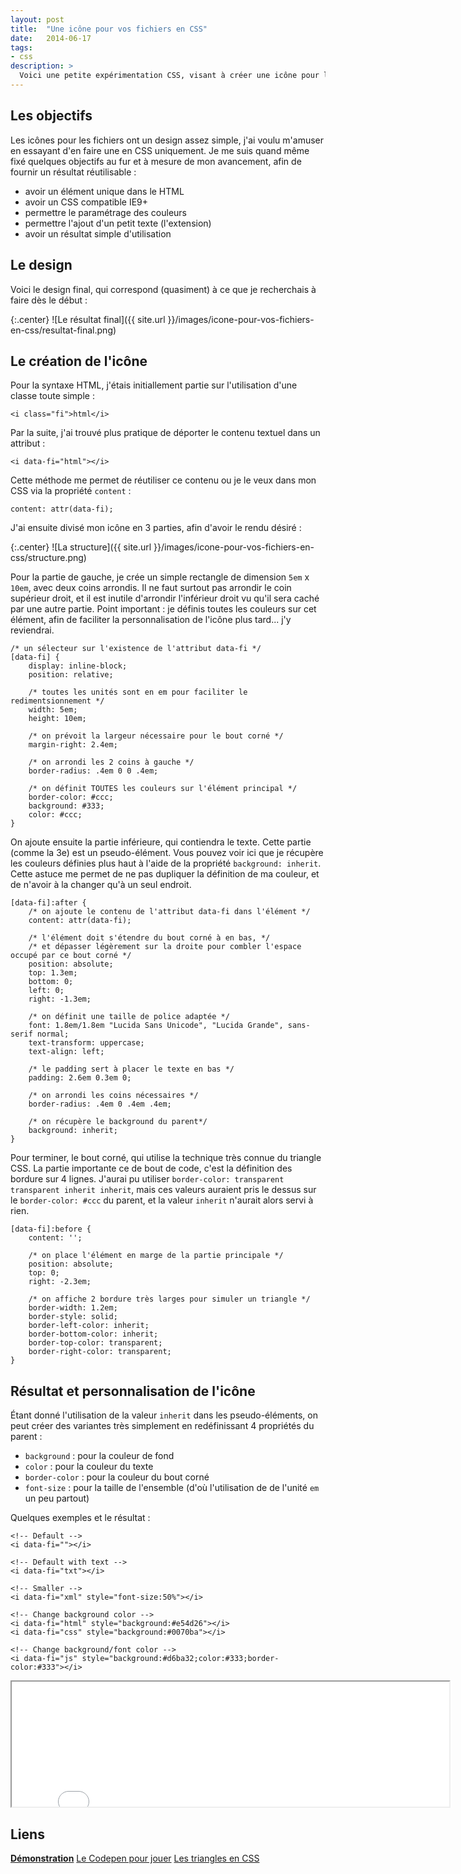 ```yaml
---
layout: post
title:  "Une icône pour vos fichiers en CSS"
date:   2014-06-17
tags:
- css
description: >
  Voici une petite expérimentation CSS, visant à créer une icône pour les fichiers en CSS uniquement.
---
```


## Les objectifs

Les icônes pour les fichiers ont un design assez simple, j'ai voulu m'amuser en essayant d'en faire une en CSS uniquement.
Je me suis quand même fixé quelques objectifs au fur et à mesure de mon avancement, afin de fournir un résultat réutilisable :

- avoir un élément unique dans le HTML
- avoir un CSS compatible IE9+
- permettre le paramétrage des couleurs
- permettre l'ajout d'un petit texte (l'extension)
- avoir un résultat simple d'utilisation

## Le design

Voici le design final, qui correspond (quasiment) à ce que je recherchais à faire dès le début :

{:.center}
![Le résultat final]({{ site.url }}/images/icone-pour-vos-fichiers-en-css/resultat-final.png)

## Le création de l'icône

Pour la syntaxe HTML, j'étais initiallement partie sur l'utilisation d'une classe toute simple :

	<i class="fi">html</i>

Par la suite, j'ai trouvé plus pratique de déporter le contenu textuel dans un attribut :

	<i data-fi="html"></i>

Cette méthode me permet de réutiliser ce contenu ou je le veux dans mon CSS via la propriété `content` :

   	content: attr(data-fi);

J'ai ensuite divisé mon icône en 3 parties, afin d'avoir le rendu désiré :

{:.center}
![La structure]({{ site.url }}/images/icone-pour-vos-fichiers-en-css/structure.png)

Pour la partie de gauche, je crée un simple rectangle de dimension `5em` x `10em`, avec deux coins arrondis.
Il ne faut surtout pas arrondir le coin supérieur droit, et il est inutile d'arrondir l'inférieur droit vu qu'il sera caché par une autre partie.
Point important : je définis toutes les couleurs sur cet élément, afin de faciliter la personnalisation de l'icône plus tard... j'y reviendrai.

	/* un sélecteur sur l'existence de l'attribut data-fi */
	[data-fi] {
	    display: inline-block;
	    position: relative;

	    /* toutes les unités sont en em pour faciliter le redimentsionnement */
	    width: 5em;
	    height: 10em;

	    /* on prévoit la largeur nécessaire pour le bout corné */
	    margin-right: 2.4em;

	    /* on arrondi les 2 coins à gauche */
	    border-radius: .4em 0 0 .4em;

	    /* on définit TOUTES les couleurs sur l'élément principal */
	    border-color: #ccc;
	    background: #333;
	    color: #ccc;
	}

On ajoute ensuite la partie inférieure, qui contiendra le texte. Cette partie (comme la 3e) est un pseudo-élément.
Vous pouvez voir ici que je récupère les couleurs définies plus haut à l'aide de la propriété `background: inherit`.
Cette astuce me permet de ne pas dupliquer la définition de ma couleur, et de n'avoir à la changer qu'à un seul endroit.

	[data-fi]:after {
		/* on ajoute le contenu de l'attribut data-fi dans l'élément */
	    content: attr(data-fi);

	    /* l'élément doit s'étendre du bout corné à en bas, */
	    /* et dépasser légèrement sur la droite pour combler l'espace occupé par ce bout corné */
	    position: absolute;
	    top: 1.3em;
	    bottom: 0;
	    left: 0;
	    right: -1.3em;

	    /* on définit une taille de police adaptée */
	    font: 1.8em/1.8em "Lucida Sans Unicode", "Lucida Grande", sans-serif normal;
	    text-transform: uppercase;
	    text-align: left;

	    /* le padding sert à placer le texte en bas */
	    padding: 2.6em 0.3em 0;

	    /* on arrondi les coins nécessaires */
	    border-radius: .4em 0 .4em .4em;

	    /* on récupère le background du parent*/
	    background: inherit;
	}

Pour terminer, le bout corné, qui utilise la technique très connue du triangle CSS.
La partie importante ce de bout de code, c'est la définition des bordure sur 4 lignes. J'aurai pu utiliser `border-color: transparent transparent inherit inherit`,
mais ces valeurs auraient pris le dessus sur le `border-color: #ccc` du parent, et la valeur `inherit` n'aurait alors servi à rien.

	[data-fi]:before {
	    content: '';

	    /* on place l'élément en marge de la partie principale */
	    position: absolute;
	    top: 0;
	    right: -2.3em;

	    /* on affiche 2 bordure très larges pour simuler un triangle */
	    border-width: 1.2em;
	    border-style: solid;
	    border-left-color: inherit;
	    border-bottom-color: inherit;
	    border-top-color: transparent;
	    border-right-color: transparent;
	}

## Résultat et personnalisation de l'icône

Étant donné l'utilisation de la valeur `inherit` dans les pseudo-éléments, on peut créer des variantes très simplement en redéfinissant 4 propriétés du parent :

- `background` : pour la couleur de fond
- `color` : pour la couleur du texte
- `border-color` : pour la couleur du bout corné
- `font-size` : pour la taille de l'ensemble (d'où l'utilisation de de l'unité `em` un peu partout)

Quelques exemples et le résultat :

    <!-- Default -->
    <i data-fi=""></i>

    <!-- Default with text -->
    <i data-fi="txt"></i>

    <!-- Smaller -->
    <i data-fi="xml" style="font-size:50%"></i>

    <!-- Change background color -->
    <i data-fi="html" style="background:#e54d26"></i>
    <i data-fi="css" style="background:#0070ba"></i>

    <!-- Change background/font color -->
    <i data-fi="js" style="background:#d6ba32;color:#333;border-color:#333"></i>

<center><iframe src="{{ site.url }}/demos/icone-pour-vos-fichiers-en-css/index.html" width="700" height="200"></iframe></center>

## Liens
[**Démonstration**](https://blog.smarchal.com/demos/icone-pour-vos-fichiers-en-css/index.html)
[Le Codepen pour jouer](http://codepen.io/zessx/pen/qyruj)
[Les triangles en CSS](http://css-tricks.com/snippets/css/css-triangle/)